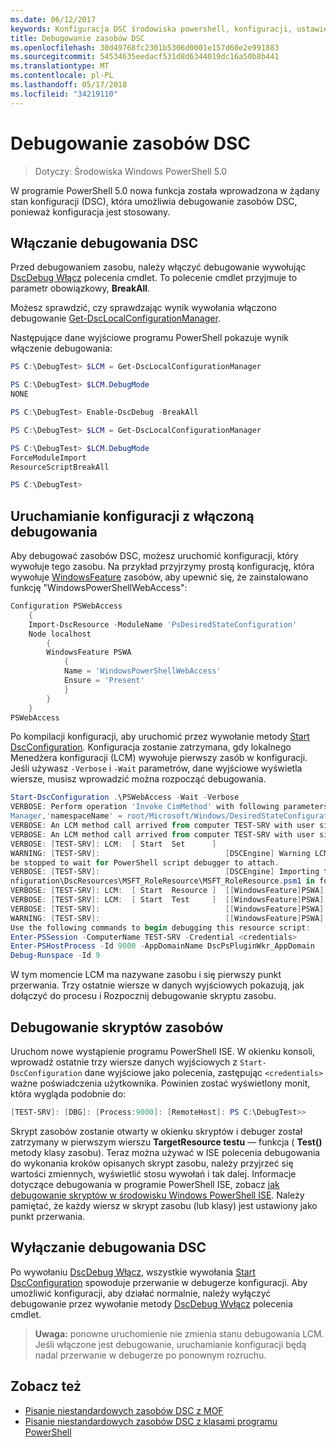 ```yaml
---
ms.date: 06/12/2017
keywords: Konfiguracja DSC środowiska powershell, konfiguracji, ustawienia
title: Debugowanie zasobów DSC
ms.openlocfilehash: 30d49768fc2301b5306d0001e157d60e2e991883
ms.sourcegitcommit: 54534635eedacf531d8d6344019dc16a50b8b441
ms.translationtype: MT
ms.contentlocale: pl-PL
ms.lasthandoff: 05/17/2018
ms.locfileid: "34219110"
---
```

# <a name="debugging-dsc-resources"></a>Debugowanie zasobów DSC

> Dotyczy: Środowiska Windows PowerShell 5.0

W programie PowerShell 5.0 nowa funkcja została wprowadzona w żądany stan konfiguracji (DSC), która umożliwia debugowanie zasobów DSC, ponieważ konfiguracja jest stosowany.

## <a name="enabling-dsc-debugging"></a>Włączanie debugowania DSC
Przed debugowaniem zasobu, należy włączyć debugowanie wywołując [DscDebug Włącz](https://technet.microsoft.com/library/mt517870.aspx) polecenia cmdlet.
To polecenie cmdlet przyjmuje to parametr obowiązkowy, **BreakAll**.

Możesz sprawdzić, czy sprawdzając wynik wywołania włączono debugowanie [Get-DscLocalConfigurationManager](https://technet.microsoft.com/library/dn407378.aspx).

Następujące dane wyjściowe programu PowerShell pokazuje wynik włączenie debugowania:


```powershell
PS C:\DebugTest> $LCM = Get-DscLocalConfigurationManager

PS C:\DebugTest> $LCM.DebugMode
NONE

PS C:\DebugTest> Enable-DscDebug -BreakAll

PS C:\DebugTest> $LCM = Get-DscLocalConfigurationManager

PS C:\DebugTest> $LCM.DebugMode
ForceModuleImport
ResourceScriptBreakAll

PS C:\DebugTest>
```


## <a name="starting-a-configuration-with-debug-enabled"></a>Uruchamianie konfiguracji z włączoną debugowania
Aby debugować zasobów DSC, możesz uruchomić konfiguracji, który wywołuje tego zasobu.
Na przykład przyjrzymy prostą konfigurację, która wywołuje [WindowsFeature](windowsfeatureResource.md) zasobów, aby upewnić się, że zainstalowano funkcję "WindowsPowerShellWebAccess":

```powershell
Configuration PSWebAccess
    {
    Import-DscResource -ModuleName 'PsDesiredStateConfiguration'
    Node localhost
        {
        WindowsFeature PSWA
            {
            Name = 'WindowsPowerShellWebAccess'
            Ensure = 'Present'
            }
        }
    }
PSWebAccess
```
Po kompilacji konfiguracji, aby uruchomić przez wywołanie metody [Start DscConfiguration](https://technet.microsoft.com/library/dn521623.aspx).
Konfiguracja zostanie zatrzymana, gdy lokalnego Menedżera konfiguracji (LCM) wywołuje pierwszy zasób w konfiguracji.
Jeśli używasz `-Verbose` i `-Wait` parametrów, dane wyjściowe wyświetla wiersze, musisz wprowadzić można rozpocząć debugowania.

```powershell
Start-DscConfiguration .\PSWebAccess -Wait -Verbose
VERBOSE: Perform operation 'Invoke CimMethod' with following parameters, ''methodName' = SendConfigurationApply,'className' = MSFT_DSCLocalConfiguration
Manager,'namespaceName' = root/Microsoft/Windows/DesiredStateConfiguration'.
VERBOSE: An LCM method call arrived from computer TEST-SRV with user sid S-1-5-21-2127521184-1604012920-1887927527-108583.
VERBOSE: An LCM method call arrived from computer TEST-SRV with user sid S-1-5-21-2127521184-1604012920-1887927527-108583.
VERBOSE: [TEST-SRV]: LCM:  [ Start  Set      ]
WARNING: [TEST-SRV]:                            [DSCEngine] Warning LCM is in Debug 'ResourceScriptBreakAll' mode.  Resource script processing will
be stopped to wait for PowerShell script debugger to attach.
VERBOSE: [TEST-SRV]:                            [DSCEngine] Importing the module C:\WINDOWS\system32\WindowsPowerShell\v1.0\Modules\PSDesiredStateCo
nfiguration\DscResources\MSFT_RoleResource\MSFT_RoleResource.psm1 in force mode.
VERBOSE: [TEST-SRV]: LCM:  [ Start  Resource ]  [[WindowsFeature]PSWA]
VERBOSE: [TEST-SRV]: LCM:  [ Start  Test     ]  [[WindowsFeature]PSWA]
VERBOSE: [TEST-SRV]:                            [[WindowsFeature]PSWA] Importing the module MSFT_RoleResource in force mode.
WARNING: [TEST-SRV]:                            [[WindowsFeature]PSWA] Resource is waiting for PowerShell script debugger to attach.
Use the following commands to begin debugging this resource script:
Enter-PSSession -ComputerName TEST-SRV -Credential <credentials>
Enter-PSHostProcess -Id 9000 -AppDomainName DscPsPluginWkr_AppDomain
Debug-Runspace -Id 9
```
W tym momencie LCM ma nazywane zasobu i się pierwszy punkt przerwania.
Trzy ostatnie wiersze w danych wyjściowych pokazują, jak dołączyć do procesu i Rozpocznij debugowanie skryptu zasobu.

## <a name="debugging-the-resource-script"></a>Debugowanie skryptów zasobów

Uruchom nowe wystąpienie programu PowerShell ISE.
W okienku konsoli, wprowadź ostatnie trzy wiersze danych wyjściowych z `Start-DscConfiguration` dane wyjściowe jako polecenia, zastępując `<credentials>` ważne poświadczenia użytkownika.
Powinien zostać wyświetlony monit, która wygląda podobnie do:

```powershell
[TEST-SRV]: [DBG]: [Process:9000]: [RemoteHost]: PS C:\DebugTest>>
```

Skrypt zasobów zostanie otwarty w okienku skryptów i debuger został zatrzymany w pierwszym wierszu **TargetResource testu** — funkcja ( **Test()** metody klasy zasobu).
Teraz można używać w ISE polecenia debugowania do wykonania kroków opisanych skrypt zasobu, należy przyjrzeć się wartości zmiennych, wyświetlić stosu wywołań i tak dalej.
Informacje dotyczące debugowania w programie PowerShell ISE, zobacz [jak debugowanie skryptów w środowisku Windows PowerShell ISE](https://technet.microsoft.com/en-us/library/dd819480.aspx).
Należy pamiętać, że każdy wiersz w skrypt zasobu (lub klasy) jest ustawiony jako punkt przerwania.

## <a name="disabling-dsc-debugging"></a>Wyłączanie debugowania DSC

Po wywołaniu [DscDebug Włącz](https://technet.microsoft.com/library/mt517870.aspx), wszystkie wywołania [Start DscConfiguration](https://technet.microsoft.com/library/dn521623.aspx) spowoduje przerwanie w debugerze konfiguracji. Aby umożliwić konfiguracji, aby działać normalnie, należy wyłączyć debugowanie przez wywołanie metody [DscDebug Wyłącz](https://technet.microsoft.com/en-us/library/mt517872.aspx) polecenia cmdlet.

>**Uwaga:** ponowne uruchomienie nie zmienia stanu debugowania LCM. Jeśli włączone jest debugowanie, uruchamianie konfiguracji będą nadal przerwanie w debugerze po ponownym rozruchu.


## <a name="see-also"></a>Zobacz też
- [Pisanie niestandardowych zasobów DSC z MOF](authoringResourceMOF.md)
- [Pisanie niestandardowych zasobów DSC z klasami programu PowerShell](authoringResourceClass.md)